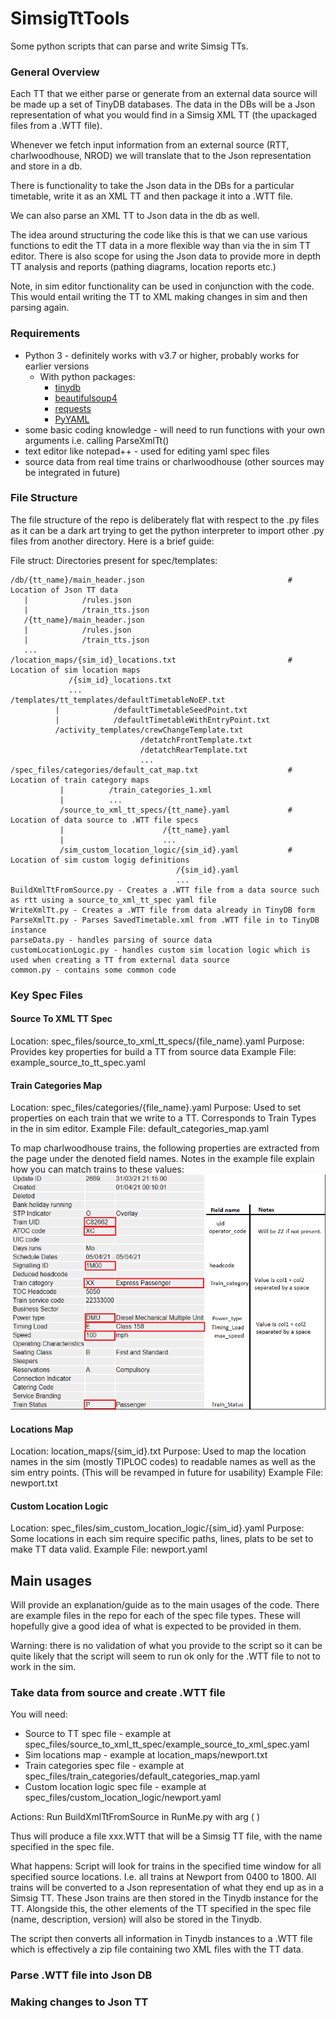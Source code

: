 # SimsigTtTools
Some python scripts that can parse and write Simsig TTs.

### General Overview
Each TT that we either parse or generate from an external data source will be made up a set of TinyDB databases. 
The data in the DBs will be a Json representation of what you would find in a Simsig XML TT (the upackaged files from a .WTT file).

Whenever we fetch input information from an external source (RTT, charlwoodhouse, NROD) we will translate that to the Json representation and store in a db.

There is functionality to take the Json data in the DBs for a particular timetable, write it as an XML TT and then package it into a .WTT file.

We can also parse an XML TT to Json data in the db as well.

The idea around structuring the code like this is that we can use various functions to edit the TT data in a more flexible way than via the in sim TT editor.
There is also scope for using the Json data to provide more in depth TT analysis and reports (pathing diagrams, location reports etc.)

Note, in sim editor functionality can be used in conjunction with the code. 
This would entail writing the TT to XML making changes in sim and then parsing again. 

### Requirements 
- Python 3 - definitely works with v3.7 or higher, probably works for earlier versions
    - With python packages:
        - [tinydb](https://tinydb.readthedocs.io/en/latest/getting-started.html)
        - [beautifulsoup4](https://www.crummy.com/software/BeautifulSoup/bs4/doc/)
        - [requests](https://pypi.org/project/requests/)
        - [PyYAML](https://pypi.org/project/PyYAML/)
- some basic coding knowledge - will need to run functions with your own arguments i.e. calling ParseXmlTt(<specified args>)
- text editor like notepad++ - used for editing yaml spec files
- source data from real time trains or charlwoodhouse (other sources may be integrated in future)

### File Structure

The file structure of the repo is deliberately flat with respect to the .py files as it can be a dark art trying to get the python interpreter to import other .py files from another directory.
Here is a brief guide:

File struct:
Directories present for spec/templates:
```
/db/{tt_name}/main_header.json                                # Location of Json TT data
   |            /rules.json
   |            /train_tts.json 
   /{tt_name}/main_header.json
   |            /rules.json
   |            /train_tts.json
   ...
/location_maps/{sim_id}_locations.txt                         # Location of sim location maps
             /{sim_id}_locations.txt
             ...
/templates/tt_templates/defaultTimetableNoEP.txt
          |            /defaultTimetableSeedPoint.txt
          |            /defaultTimetableWithEntryPoint.txt
          /activity_templates/crewChangeTemplate.txt
                             /detatchFrontTemplate.txt
                             /detatchRearTemplate.txt
                             ...
/spec_files/categories/default_cat_map.txt                    # Location of train category maps
           |          /train_categories_1.xml
           |          ...
           /source_to_xml_tt_specs/{tt_name}.yaml             # Location of data source to .WTT file specs
           |                      /{tt_name}.yaml
           |                      ...
           /sim_custom_location_logic/{sim_id}.yaml           # Location of sim custom logig definitions
                                     /{sim_id}.yaml
                                     ...
BuildXmlTtFromSource.py - Creates a .WTT file from a data source such as rtt using a source_to_xml_tt_spec yaml file
WriteXmlTt.py - Creates a .WTT file from data already in TinyDB form
ParseXmlTt.py - Parses SavedTimetable.xml from .WTT file in to TinyDB instance
parseData.py - handles parsing of source data
customLocationLogic.py - handles custom sim location logic which is used when creating a TT from external data source
common.py - contains some common code
```

### Key Spec Files
#### Source To XML TT Spec
Location: spec_files/source_to_xml_tt_specs/{file_name}.yaml
Purpose: Provides key properties for build a TT from source data
Example File: example_source_to_tt_spec.yaml

#### Train Categories Map
Location: spec_files/categories/{file_name}.yaml
Purpose: Used to set properties on each train that we write to a TT. Corresponds to Train Types in the in sim editor.
Example File: default_categories_map.yaml

To map charlwoodhouse trains, the following properties are extracted from the page under the denoted field names. Notes in the example file explain how you can match trains to these values:
![Category_fields](https://github.com/thejosmeister/SimsigTtTools/blob/master/assorted_files/Category_fields.png)

#### Locations Map
Location: location_maps/{sim_id}.txt
Purpose: Used to map the location names in the sim (mostly TIPLOC codes) to readable names as well as the sim entry points. (This will be revamped in future for usability)
Example File: newport.txt

#### Custom Location Logic
Location: spec_files/sim_custom_location_logic/{sim_id}.yaml
Purpose: Some locations in each sim require specific paths, lines, plats to be set to make TT data valid.
Example File: newport.yaml


## Main usages
Will provide an explanation/guide as to the main usages of the code.
There are example files in the repo for each of the spec file types. These will hopefully give a good idea of what is expected to be provided in them.

Warning: there is no validation of what you provide to the script so it can be quite likely that the script will seem to run ok only for the .WTT file to not to work in the sim.

### Take data from source and create .WTT file
You will need:
- Source to TT spec file - example at spec_files/source_to_xml_tt_spec/example_source_to_xml_spec.yaml
- Sim locations map - example at location_maps/newport.txt
- Train categories spec file - example at spec_files/train_categories/default_categories_map.yaml
- Custom location logic spec file - example at spec_files/custom_location_logic/newport.yaml

Actions:
Run BuildXmlTtFromSource in RunMe.py with arg ( <source to xml spec file name> )

Thus will produce a file xxx.WTT that will be a Simsig TT file, with the name specified in the spec file.

What happens:
Script will look for trains in the specified time window for all specified source locations. I.e. all trains at Newport from 0400 to 1800.
All trains will be converted to a Json representation of what they end up as in a Simsig TT. These Json trains are then stored in the Tinydb instance for the TT.
Alongside this, the other elements of the TT specified in the spec file (name, description, version) will also be stored in the Tinydb.

The script then converts all information in Tinydb instances to a .WTT file which is effectively a zip file containing two XML files with the TT data.

### Parse .WTT file into Json DB

### Making changes to Json TT
